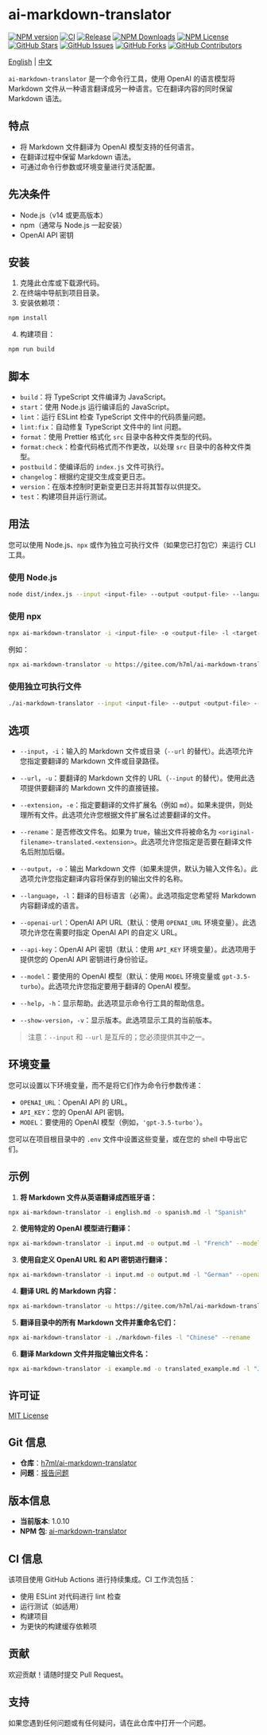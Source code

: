 # ai-markdown-translator

<div>
  <a href="https://www.npmjs.org/package/ai-markdown-translator"><img src="https://img.shields.io/npm/v/ai-markdown-translator.svg?style=flat" alt="NPM version"></a>
  <a href="https://github.com/h7ml/ai-markdown-translator/actions/workflows/ci.yml"><img src="https://github.com/h7ml/ai-markdown-translator/actions/workflows/ci.yml/badge.svg" alt="CI"></a>
  <a href="https://github.com/h7ml/ai-markdown-translator/actions/workflows/release.yml"><img src="https://github.com/h7ml/ai-markdown-translator/actions/workflows/release.yml/badge.svg" alt="Release"></a>
  <a href="https://www.npmjs.org/package/ai-markdown-translator"><img src="https://img.shields.io/npm/dw/ai-markdown-translator" alt="NPM Downloads"></a>
  <a href="https://www.npmjs.org/package/ai-markdown-translator"><img src="https://img.shields.io/npm/l/ai-markdown-translator" alt="NPM License"></a>
  <a href="https://github.com/h7ml/ai-markdown-translator/stargazers"><img src="https://img.shields.io/github/stars/h7ml/ai-markdown-translator.svg" alt="GitHub Stars"></a>
  <a href="https://github.com/h7ml/ai-markdown-translator/issues"><img src="https://img.shields.io/github/issues/h7ml/ai-markdown-translator.svg" alt="GitHub Issues"></a>
  <a href="https://github.com/h7ml/ai-markdown-translator/network/members"><img src="https://img.shields.io/github/forks/h7ml/ai-markdown-translator.svg" alt="GitHub Forks"></a>
  <a href="https://github.com/h7ml/ai-markdown-translator/graphs/contributors"><img src="https://img.shields.io/github/contributors/h7ml/ai-markdown-translator.svg" alt="GitHub Contributors"></a>
</div>

[English](README.md) | [中文](README-zh.md)

`ai-markdown-translator` 是一个命令行工具，使用 OpenAI 的语言模型将 Markdown 文件从一种语言翻译成另一种语言。它在翻译内容的同时保留 Markdown 语法。

## 特点

- 将 Markdown 文件翻译为 OpenAI 模型支持的任何语言。
- 在翻译过程中保留 Markdown 语法。
- 可通过命令行参数或环境变量进行灵活配置。

## 先决条件

- Node.js（v14 或更高版本）
- npm（通常与 Node.js 一起安装）
- OpenAI API 密钥

## 安装

1. 克隆此仓库或下载源代码。
2. 在终端中导航到项目目录。
3. 安装依赖项：

```bash
npm install
```

4. 构建项目：

```bash
npm run build
```

## 脚本

- `build`：将 TypeScript 文件编译为 JavaScript。
- `start`：使用 Node.js 运行编译后的 JavaScript。
- `lint`：运行 ESLint 检查 TypeScript 文件中的代码质量问题。
- `lint:fix`：自动修复 TypeScript 文件中的 lint 问题。
- `format`：使用 Prettier 格式化 `src` 目录中各种文件类型的代码。
- `format:check`：检查代码格式而不作更改，以处理 `src` 目录中的各种文件类型。
- `postbuild`：使编译后的 `index.js` 文件可执行。
- `changelog`：根据约定提交生成变更日志。
- `version`：在版本控制时更新变更日志并将其暂存以供提交。
- `test`：构建项目并运行测试。

## 用法

您可以使用 Node.js、`npx` 或作为独立可执行文件（如果您已打包它）来运行 CLI 工具。

### 使用 Node.js

```bash
node dist/index.js --input <input-file> --output <output-file> --language <target-language> [options]
```

### 使用 npx

```bash
npx ai-markdown-translator -i <input-file> -o <output-file> -l <target-language> [options]
```

例如：

```bash
npx ai-markdown-translator -u https://gitee.com/h7ml/ai-markdown-translator/raw/main/README.md -o output.md -l "Italian"
```

### 使用独立可执行文件

```bash
./ai-markdown-translator --input <input-file> --output <output-file> --language <target-language> [options]
```

## 选项

- `--input`，`-i`：输入的 Markdown 文件或目录（`--url` 的替代）。此选项允许您指定要翻译的 Markdown 文件或目录路径。
- `--url`，`-u`：要翻译的 Markdown 文件的 URL（`--input` 的替代）。使用此选项提供要翻译的 Markdown 文件的直接链接。

- `--extension`，`-e`：指定要翻译的文件扩展名（例如 `md`）。如果未提供，则处理所有文件。此选项允许您根据文件扩展名过滤要翻译的文件。

- `--rename`：是否修改文件名。如果为 true，输出文件将被命名为 `<original-filename>-translated.<extension>`。此选项允许您指定是否要在翻译文件名后附加后缀。

- `--output`，`-o`：输出 Markdown 文件（如果未提供，默认为输入文件名）。此选项允许您指定翻译内容将保存到的输出文件的名称。

- `--language`，`-l`：翻译的目标语言（必需）。此选项指定您希望将 Markdown 内容翻译成的语言。

- `--openai-url`：OpenAI API URL（默认：使用 `OPENAI_URL` 环境变量）。此选项允许您在需要时指定 OpenAI API 的自定义 URL。

- `--api-key`：OpenAI API 密钥（默认：使用 `API_KEY` 环境变量）。此选项用于提供您的 OpenAI API 密钥进行身份验证。

- `--model`：要使用的 OpenAI 模型（默认：使用 `MODEL` 环境变量或 `gpt-3.5-turbo`）。此选项允许您指定要用于翻译的 OpenAI 模型。

- `--help`，`-h`：显示帮助。此选项显示命令行工具的帮助信息。

- `--show-version`，`-v`：显示版本。此选项显示工具的当前版本。

> 注意：`--input` 和 `--url` 是互斥的；您必须提供其中之一。

## 环境变量

您可以设置以下环境变量，而不是将它们作为命令行参数传递：

- `OPENAI_URL`：OpenAI API 的 URL。
- `API_KEY`：您的 OpenAI API 密钥。
- `MODEL`：要使用的 OpenAI 模型（例如，`'gpt-3.5-turbo'`）。

您可以在项目根目录中的 `.env` 文件中设置这些变量，或在您的 shell 中导出它们。

## 示例

1. **将 Markdown 文件从英语翻译成西班牙语：**

```bash
npx ai-markdown-translator -i english.md -o spanish.md -l "Spanish"
```

2. **使用特定的 OpenAI 模型进行翻译：**

```bash
npx ai-markdown-translator -i input.md -o output.md -l "French" --model "gpt-4"
```

3. **使用自定义 OpenAI URL 和 API 密钥进行翻译：**

```bash
npx ai-markdown-translator -i input.md -o output.md -l "German" --openai-url "https://api.302.ai/v1/chat/completions" --api-key "sk-302-api-key"
```

4. **翻译 URL 的 Markdown 内容：**

```bash
npx ai-markdown-translator -u https://gitee.com/h7ml/ai-markdown-translator/raw/main/README.md -o output.md -l "Italian"
```

5. **翻译目录中的所有 Markdown 文件并重命名它们：**

```bash
npx ai-markdown-translator -i ./markdown-files -l "Chinese" --rename
```

6. **翻译 Markdown 文件并指定输出文件名：**

```bash
npx ai-markdown-translator -i example.md -o translated_example.md -l "Japanese"
```

## 许可证

[MIT License](LICENSE)

## Git 信息

- **仓库**：[h7ml/ai-markdown-translator](https://github.com/h7ml/ai-markdown-translator)
- **问题**：[报告问题](https://github.com/h7ml/ai-markdown-translator/issues)

## 版本信息

- **当前版本**: 1.0.10
- **NPM 包**: [ai-markdown-translator](https://www.npmjs.com/package/ai-markdown-translator)

## CI 信息

该项目使用 GitHub Actions 进行持续集成。CI 工作流包括：

- 使用 ESLint 对代码进行 lint 检查
- 运行测试（如适用）
- 构建项目
- 为更快的构建缓存依赖项

## 贡献

欢迎贡献！请随时提交 Pull Request。

## 支持

如果您遇到任何问题或有任何疑问，请在此仓库中打开一个问题。
